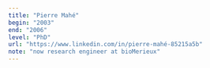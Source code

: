 ```yaml
---
title: "Pierre Mahé"
begin: "2003"
end: "2006"
level: "PhD"
url: "https://www.linkedin.com/in/pierre-mahé-85215a5b"
note: "now research engineer at bioMerieux"
---
```

